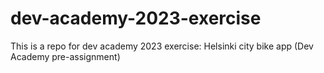 # dev-academy-2023-exercise
This is a repo for dev academy 2023 exercise: Helsinki city bike app (Dev Academy pre-assignment)
